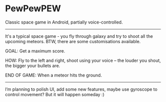 # PewPewPEW
Classic space game in Android, partially voice-controlled.

-----------------------------------------------------------

It's a typical space game - you fly through galaxy and try to shoot all the upcoming meteors. BTW, there are some customisations available.

GOAL: Get a maximum score.

HOW: Fly to the left and right, shoot using your voice – the louder you shout, the bigger your bullets are.

END OF GAME: When a meteor hits the ground.

-----------------------------------------------------------

I’m planning to polish UI, add some new features, maybe use gyroscope to control movement? But it will happen someday :)
